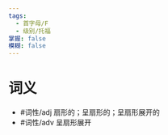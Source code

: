 ```yaml
---
tags:
  - 首字母/F
  - 级别/托福
掌握: false
模糊: false
---
```

# 词义
- #词性/adj  扇形的；呈扇形的；呈扇形展开的
- #词性/adv  呈扇形展开
